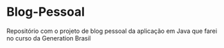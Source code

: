# Blog-Pessoal
Repositório com o projeto de blog pessoal da aplicação em Java que farei no curso da Generation Brasil
